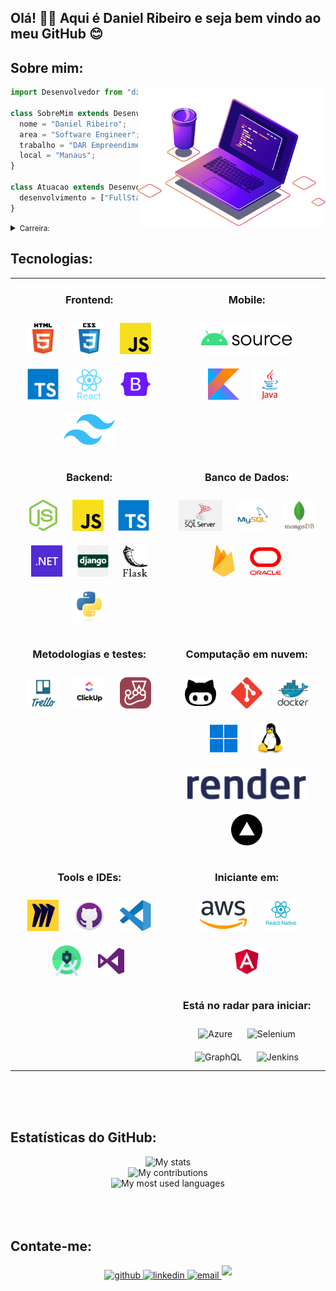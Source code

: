 ## Olá! 👋🏻 Aqui é Daniel Ribeiro e seja bem vindo ao meu GitHub 😊

## Sobre mim:

<img src="./assets/img/computer-illustration.png" min-width="400px" max-width="300px" width="300px" align="right">

```js
import Desenvolvedor from "dielito2010";

class SobreMim extends Desenvolvedor {
  nome = "Daniel Ribeiro";
  area = "Software Engineer";
  trabalho = "DAR Empreendimentos";
  local = "Manaus";
}

class Atuacao extends Desenvolvedor {
  desenvolvimento = ["FullStack", "Backend", "Frontend", "Mobile"];
}
```

<details>
  
<summary><small>Carreira:</small></summary>

👨🏻‍🏫 Atualmente, busco atuar como Dev, mas minha jornada até aqui é interessante, vamos em ordem cronológica. Meu primeiro contato com um computador ocorreu aos 12 anos, por volta de 2000. Mesmo sem ter feito nenhum curso formal, rapidamente me familiarizei com a usabilidade. Percebi meu talento quando as pessoas começaram a me procurar para ajudá-las com tarefas relacionadas a computadores. Nessa época, eu "brincava" com MS-DOS, Windows 95 e Windows 98.

Minha carreira em tecnologia da informação começou em 2008 como técnico de manutenção de hardware. Posteriormente, trabalhei como designer gráfico, principalmente usando o CorelDRAW e o Photoshop ferramentas que estavam em seu auge, hoje em dia as ferramentas evoluíram, eu uso o Figma e, ocasionalmente, Canva.

Em 2012, com minha bagagem de conhecimento em informática, fui convidado para ser instrutor. Não apenas ministrei aulas, mas também tive a responsabilidade de criar e formatar materiais didáticos semelhantes a apostilas, cobrindo todo o conteúdo do curso dividido em 5 módulos para os 5 primeiros anos do ensino fundamental. Essa fase interessante durou 3 anos e trabalhei nesse formato em 2 escolas.

Em 2015, fui convidado para trabalhar em uma representante local de um sistema de PDV nacional voltado para bares e restaurantes. O sistema era baseado em desktop, desenvolvido em C#. Eu não tive acesso ao código-fonte, pois minha função era principalmente implantação e inserção inicial de dados no sistema. Foi nesse momento que decidi aprender SQL para facilitar o processo, já que os dados dos produtos eram os mesmos. Criei um script padrão e, com isso, reduzimos significativamente o tempo de implantação. Embora tenha sido uma breve experiência, foi importante, pois me introduziu no mundo dos sistemas.

Eu estava tão envolvido com essa área que decidi me tornar o representante local oficial do sistema MarketUP. Em 2017, decidi transferir minha carteira de clientes para um parceiro quando fui inserido em uma fábrica de maquininhas de cartão. Inicialmente, comecei a trabalhar na produção, mas logo fui transferido para o time de sistemas. O produto principal era um sistema ERP, desenvolvido em Delphi, com um banco de dados Oracle e gerenciamento de código-fonte no Git. Comecei minha jornada nesse ambiente como suporte técnico, ajudando a resolver problemas dos usuários. Com o passar do tempo, fui convidado a desempenhar um papel mais proativo e me tornei analista, focando nos módulos de estoque, produção, engenharia e qualidade. A empresa passou por mudanças significativas em 2018, tornando-se parte de um grupo maior, e em 2019 iniciamos os trabalhos para a implantação do sistema SAP B1. Continuar a trabalhar nessa área foi uma experiência enriquecedora para mim, e minha jornada nesse ambiente durou até 2020.

A partir de 2021, tomei a decisão de criar uma MEI e utilizei toda a experiência que adquiri para me dedicar exclusivamente ao desenvolvimento de código-fonte. Até o presente momento, minha trajetória tem se concentrado principalmente no desenvolvimento web e mobile. Mais a baixo, você pode verificar as tecnologias com as quais estou familiarizado.

🧑🏻‍💻 Iniciei a faculdade de Análise e Desenvolvimento de Sistemas em 2015, porém, ao longo do caminho, enfrentei alguns desafios que me levaram a trancar a matrícula 2 vezes. A primeira vez foi devido a dificuldades financeiras, e a segunda devido à incompatibilidade de horários com o meu trabalho. Como resultado, um curso que originalmente deveria ser concluído em 3 anos acabou levando 5 anos para ser finalizado. Essas são situações que podem ocorrer ao longo da carreira acadêmica, e finalmente, consegui concluir meu curso no primeiro semestre de 2020.

</details>

## Tecnologias:

<table>

<tr>
<td align="center" width="50%" valign="top">

### Frontend:

<img style="margin: 10px" src="./assets/img/html5.svg" alt="HTML5" title="HTML5" height="50" />
<img style="margin: 10px" src="./assets/img/css3.svg" alt="CSS3" title="CSS3" height="50" />
<img style="margin: 10px" src="./assets/img/javascript.png" alt="JavaScript" title="JavaScript" height="50" />
<img style="margin: 10px" src="./assets/img/typescript.svg" alt="TypeScript" title="TypeScript" height="50" />
<img style="margin: 10px" src="./assets/img/reactjs.svg" alt="React" title="React" height="50" />
<img style="margin: 10px" src="./assets/img/bootstrap.svg" alt="Bootstrap" title="Bootstrap" height="50" />
<img style="margin: 10px" src="./assets/img/tailwind.svg" alt="Tailwind" title="Tailwind" height="50" />

</td>
<td align="center" valign="top">

### Mobile:

<img style="margin: 10px" src="./assets/img/aosp.svg" alt="Aosp" title="Aosp" height="50" />
<img style="margin: 10px" src="./assets/img/kotlin.svg" alt="Kotlin" title="Kotlin" height="50" />
<img style="margin: 10px" src="./assets/img/java.svg" alt="Java" title="Java" height="50" />

</td>
</tr>

<tr>
<td align="center" valign="top">

### Backend:

<img style="margin: 10px" src="./assets/img/nodejs.svg" alt="Node.js" title="Node.js" height="50" />
<img style="margin: 10px" src="./assets/img/javascript.png" alt="JavaScript" title="JavaScript" height="50" />
<img style="margin: 10px" src="./assets/img/typescript.svg" alt="TypeScript" title="TypeScript" height="50" />
<img style="margin: 10px" src="./assets/img/dotnet.png" alt="dotnet" title="dotnet" height="50" />
<img style="margin: 10px" src="./assets/img/django.png" alt="django" title="django" height="50" />
<img style="margin: 10px" src="./assets/img/flask.png" alt="flask" title="flask" height="50" />
<img style="margin: 10px" src="./assets/img/python.svg" alt="Python" title="Python" height="50" />

</td>
<td align="center" valign="top">

### Banco de Dados:

<img style="margin: 10px" src="./assets/img/sqlServer.png" alt="SqlServer" title="SqlServer" height="50" />
<img style="margin: 10px" src="./assets/img/mysql.svg" alt="MySQL" title="MySQL" height="50" />
<img style="margin: 10px" src="./assets/img/mongodb.svg" alt="MongoDB" title="MongoDB" height="50" />
<img style="margin: 10px" src="./assets/img/firebase.svg" alt="Firebase" title="Firebase" height="50" />
<img style="margin: 10px" src="./assets/img/oracle.png" alt="Oracle" title="Oracle" height="50" />

</td>
</tr>

<tr>
<td align="center" valign="top">

### Metodologias e testes:

<img style="margin: 10px" src="./assets/img/trello.png" alt="Trello" title="Trello" height="50" />
<img style="margin: 10px" src="./assets/img/clickup.png" alt="ClickUp" title="ClickUp" height="50" />
<img style="margin: 10px" src="./assets/img/Jest.svg" alt="Jest" title="Jest" height="50" />

</td>
<td align="center" valign="top">

### Computação em nuvem:

<img style="margin: 10px" src="./assets/img/github.png" alt="GitHub" title="GitHub" height="50" />
<img style="margin: 10px" src="./assets/img/git.svg" alt="Git" title="Git" height="50" />
<img style="margin: 10px" src="./assets/img/docker.svg" alt="Docker" title="Docker" height="50" />
<img style="margin: 10px" src="./assets/img/windows.png" alt="Windows" title="Windows" height="50" />
<img style="margin: 10px" src="./assets/img/linux.svg" alt="Linux" title="Linux" height="50" />
<img style="margin: 10px" src="./assets/img/render.svg" alt="Render" title="Render" height="50" />
<img style="margin: 10px" src="./assets/img/vercel.png" alt="Vercel" title="Vercel" height="50" />

</td>
</tr>

<tr>

<td align="center" valign="top">

### Tools e IDEs:

<img style="margin: 10px" src="./assets/img/miro.svg" alt="Miro" title="Miro" height="50" />
<img style="margin: 10px" src="./assets/img/github-desktop.svg" alt="GitHub Desktop" title="GitHub Desktop" height="50" />
<img style="margin: 10px" src="./assets/img/visual-studio-code.svg" alt="Visual Studio Code" title="Visual Studio Code" height="50" />
<img style="margin: 10px" src="./assets/img/android-studio.svg" alt="Android Studio" title="Android Studio" height="50" />
<img style="margin: 10px" src="./assets/img/visual-studio.svg" alt="Visual Studio" title="Visual Studio" height="50" />

</td>
<td align="center" valign="top">

### Iniciante em:

<img style="margin: 10px" src="./assets/img/aws.svg" alt="Aws" title="Aws" height="50" />
<img style="margin: 10px" src="./assets/img/react-native.png" alt="React Native" title="React Native" height="50" />
<img style="margin: 10px" src="./assets/img/angular.svg" alt="Angular" title="Angular" height="50" />

### Está no radar para iniciar:

<img style="margin: 10px" src="assets/azure.svg" alt="Azure" title="Azure" height="50" />
<img style="margin: 10px" src="assets/selenium.png" alt="Selenium" title="Selenium" height="50" />
<img style="margin: 10px" src="assets/graphql.svg" alt="GraphQL" title="GraphQL" height="50" />
<img style="margin: 10px" src="assets/jenkins.png" alt="Jenkins" title="Jenkins" height="50" />

</td>
</tr>

</table>
<br>
<br>
<br>

## Estatísticas do GitHub:

<div align="center">
    <img src="https://github-readme-stats-git-masterrstaa-rickstaa.vercel.app/api/?username=dielito2010&theme=dracula&?theme=dark&show_icons=true%count_private=true&include_all_commits=true" alt="My stats" /><br>
    <img src="https://github-readme-streak-stats.herokuapp.com?user=dielito2010&theme=dracula" alt="My contributions" /><br>
    <img src="https://github-readme-stats-git-masterrstaa-rickstaa.vercel.app/api/top-langs/?username=dielito2010&show_icons=true&langs_count=10&layout=compact&theme=dracula&count_private=true&hide=shaderlab,rpc,glsl,hlsl,cmake,asp" alt="My most used languages" />
</div>
<br>
<br>
<br>

## Contate-me:

<div align="center">
  <a href="https://github.com/dielito2010" target="_blank">
    <img src=https://img.shields.io/badge/github-%2324292e.svg?&style=for-the-badge&logo=github&logoColor=white alt=github style="margin-bottom: 5px;" />
  </a>
  <a href="https://linkedin.com/in/daniel-antunes-ribeiro" target="_blank">
    <img src=https://img.shields.io/badge/linkedin-%231E77B5.svg?&style=for-the-badge&logo=linkedin&logoColor=white alt=linkedin style="margin-bottom: 5px;" />
  </a>
  <a href="mailto:d.a.ribeiro2@gmail.com" target="_blank">
    <img src=https://img.shields.io/badge/-Gmail-FF0000?style=for-the-badge&logo=gmail&logoColor=white alt=email style="margin-bottom: 5px;" />
  </a>
  <a href="https://danielribeiro.dev.br" target="_blank">
    <img src=https://img.shields.io/badge/site:-danielribeiro.dev.br-yellow?&style=for-the-badge&alt=site style="margin-bottom: 5px;" />
  </a>
</div>
